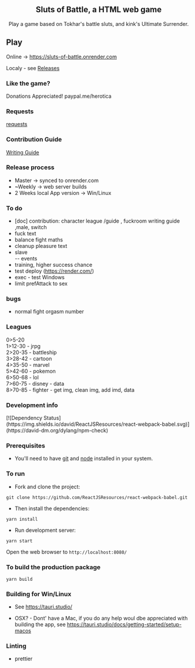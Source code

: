 <p align="center">
    <h2 align="center">Sluts of Battle, a HTML web game<br></h2>
</p>

<p align="center">
  Play a game based on Tokhar's battle sluts, and kink's Ultimate Surrender.

## Play

Online -> https://sluts-of-battle.onrender.com

Localy - see [Releases](https://github.com/herotica/sl-of-battle/releases)

### Like the game?

Donations Appreciated!
paypal.me/herotica

### Requests

[requests](docs/requests.md)

### Contribution Guide

[Writing Guide](docs/WritingGuide.md)

### Release process

- Master -> synced to onrender.com
- ~Weekly -> web server builds
- 2 Weeks local App version -> Win/Linux

### To do

- [doc] contribution:  character league /guide , fuckroom writing guide ,male, switch   
- fuck text   
- balance fight maths   
- cleanup pleasure text   
- slave    
  -- events    
- training, higher success chance
- test deploy (https://render.com/)
- exec - test Windows
- limit prefAttack to sex

### bugs

- normal fight orgasm number

### Leagues

0>5-20   
1>12-30 - jrpg   
2>20-35 - battleship   
3>28-42 - cartoon   
4>35-50 - marvel    
5>42-60 - pokemon   
6>50-68 - lol  
7>60-75 - disney - data   
8>70-85 - fighter - get img, clean img, add imd, data   

### Development info

<div class="center">
  [![Dependency Status](https://img.shields.io/david/ReactJSResources/react-webpack-babel.svg)](https://david-dm.org/dylang/npm-check)
</div>

### Prerequisites

- You'll need to have [git](https://git-scm.com/) and [node](https://nodejs.org/en/) installed in your system.

### To run

- Fork and clone the project:

```
git clone https://github.com/ReactJSResources/react-webpack-babel.git
```

- Then install the dependencies:

```
yarn install
```

- Run development server:

```
yarn start
```

Open the web browser to `http://localhost:8080/`

### To build the production package

```
yarn build
```

### Building for Win/Linux

- See https://tauri.studio/

- OSX? - Dont' have a Mac, if you do any help woul dbe appreciated with building the app, see https://tauri.studio/docs/getting-started/setup-macos


### Linting

- prettier
